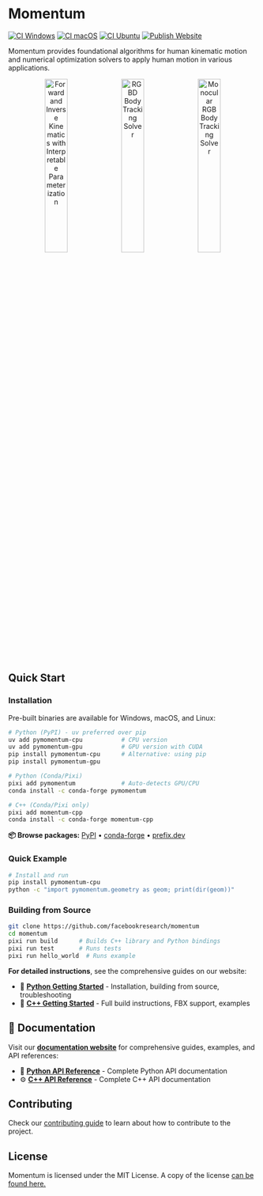 # Momentum

[![CI Windows][ci-windows-badge]][ci-windows]
[![CI macOS][ci-macos-badge]][ci-macos]
[![CI Ubuntu][ci-ubuntu-badge]][ci-ubuntu]
[![Publish Website][website-badge]][website]

[ci-windows-badge]: https://github.com/facebookresearch/momentum/actions/workflows/ci_windows.yml/badge.svg
[ci-windows]: https://github.com/facebookresearch/momentum/actions/workflows/ci_windows.yml
[ci-macos-badge]: https://github.com/facebookresearch/momentum/actions/workflows/ci_macos.yml/badge.svg
[ci-macos]: https://github.com/facebookresearch/momentum/actions/workflows/ci_macos.yml
[ci-ubuntu-badge]: https://github.com/facebookresearch/momentum/actions/workflows/ci_ubuntu.yml/badge.svg
[ci-ubuntu]: https://github.com/facebookresearch/momentum/actions/workflows/ci_ubuntu.yml
[website-badge]: https://github.com/facebookresearch/momentum/actions/workflows/publish_website.yml/badge.svg
[website]: https://github.com/facebookresearch/momentum/actions/workflows/publish_website.yml

Momentum provides foundational algorithms for human kinematic motion and
numerical optimization solvers to apply human motion in various applications.

<p align="center">
  <img src="momentum/website/static/img/momentum_1.png" width="30%" alt="Forward and Inverse Kinematics with Interpretable Parameterization" />
  <img src="momentum/website/static/img/momentum_3.png" width="30%" alt="RGBD Body Tracking Solver" />
  <img src="momentum/website/static/img/momentum_4.png" width="30%" alt="Monocular RGB Body Tracking Solver" />
</p>

## Quick Start

### Installation

Pre-built binaries are available for Windows, macOS, and Linux:

```bash
# Python (PyPI) - uv preferred over pip
uv add pymomentum-cpu           # CPU version
uv add pymomentum-gpu           # GPU version with CUDA
pip install pymomentum-cpu      # Alternative: using pip
pip install pymomentum-gpu

# Python (Conda/Pixi)
pixi add pymomentum             # Auto-detects GPU/CPU
conda install -c conda-forge pymomentum

# C++ (Conda/Pixi only)
pixi add momentum-cpp
conda install -c conda-forge momentum-cpp
```

**📦 Browse packages:** [PyPI](https://pypi.org/search/?q=pymomentum) • [conda-forge](https://anaconda.org/conda-forge/momentum) • [prefix.dev](https://prefix.dev/channels/conda-forge/packages/momentum)

### Quick Example

```bash
# Install and run
pip install pymomentum-cpu
python -c "import pymomentum.geometry as geom; print(dir(geom))"
```

### Building from Source

```bash
git clone https://github.com/facebookresearch/momentum
cd momentum
pixi run build      # Builds C++ library and Python bindings
pixi run test       # Runs tests
pixi run hello_world  # Runs example
```

**For detailed instructions**, see the comprehensive guides on our website:
- 📘 [**Python Getting Started**](https://facebookresearch.github.io/momentum/pymomentum/user_guide/getting_started) - Installation, building from source, troubleshooting
- 📗 [**C++ Getting Started**](https://facebookresearch.github.io/momentum/docs/user_guide/getting_started) - Full build instructions, FBX support, examples

## 📖 Documentation

Visit our [**documentation website**](https://facebookresearch.github.io/momentum/) for comprehensive guides, examples, and API references:

- 🐍 [**Python API Reference**](https://facebookresearch.github.io/momentum/python_api_doc/index.html) - Complete Python API documentation
- ⚙️ [**C++ API Reference**](https://facebookresearch.github.io/momentum/doxygen/index.html) - Complete C++ API documentation

## Contributing

Check our [contributing guide](CONTRIBUTING.md) to learn about how to contribute
to the project.

## License

Momentum is licensed under the MIT License. A copy of the license
[can be found here.](LICENSE)
